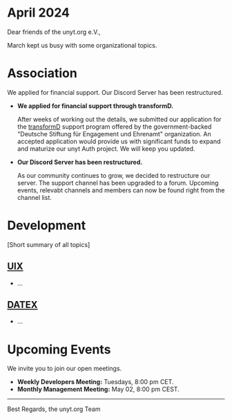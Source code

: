 # April 2024

Dear friends of the unyt.org e.V.,

March kept us busy with some organizational topics.

# Association

We applied for financial support. Our Discord Server has been restructured.

- **We applied for financial support through transformD.**
  
    After weeks of working out the details, we submitted our application for the [transformD](https://www.deutsche-stiftung-engagement-und-ehrenamt.de/foerderung/transformd/) support program offered by the government-backed "Deutsche Stiftung für Engagement und Ehrenamt" organization. An accepted application would provide us with significant funds to expand and maturize our unyt Auth project. We will keep you updated.


- **Our Discord Server has been restructured.**

    As our community continues to grow, we decided to restructure our server. The support channel has been upgraded to a forum. Upcoming events, relevabt channels and members can now be found right from the channel list.

# Development

[Short summary of all topics]

## [UIX](https://github.com/unyt-org/uix/pulls?q=is:closed%20created:%3E=2024-03-01)
* ...

## [DATEX](https://github.com/unyt-org/datex-core-js-legacy/pulls?q=is:closed%20created:%3E=2024-03-01)
* ...

# Upcoming Events 

We invite you to join our open meetings.

* **Weekly Developers Meeting:** Tuesdays, 8:00 pm CET.
* **Monthly Management Meeting:** May 02, 8:00 pm CEST.

----------------

Best Regards,
the unyt.org Team
